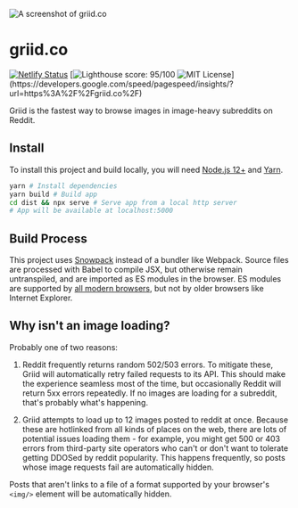 ![A screenshot of griid.co](https://i.imgur.com/I0Df5hf.png)

# griid.co

[![Netlify Status](https://api.netlify.com/api/v1/badges/fe6936ec-824d-48b2-865d-83b0d0f7da73/deploy-status)](https://app.netlify.com/sites/griid/deploys) [![Lighthouse score: 95/100](https://lighthouse-badge.appspot.com/?score=95) ![MIT License](https://img.shields.io/apm/l/atomic-design-ui.svg?)](https://developers.google.com/speed/pagespeed/insights/?url=https%3A%2F%2Fgriid.co%2F)

Griid is the fastest way to browse images in image-heavy subreddits on Reddit.

## Install

To install this project and build locally, you will need [Node.js 12+](https://nodejs.org/en/) and [Yarn](https://classic.yarnpkg.com/en/).

```sh
yarn # Install dependencies
yarn build # Build app
cd dist && npx serve # Serve app from a local http server
# App will be available at localhost:5000
```

## Build Process

This project uses [Snowpack](https://www.snowpack.dev/) instead of a bundler like Webpack. Source files are processed with Babel to compile JSX, but otherwise remain untranspiled, and are imported as ES modules in the browser. ES modules are supported by [all modern browsers](https://caniuse.com/#feat=es6-module), but not by older browsers like Internet Explorer.

## Why isn't an image loading?

Probably one of two reasons:

1. Reddit frequently returns random 502/503 errors. To mitigate these, Griid will automatically retry failed requests to its API. This should make the experience seamless most of the time, but occasionally Reddit will return 5xx errors repeatedly. If no images are loading for a subreddit, that's probably what's happening.

2. Griid attempts to load up to 12 images posted to reddit at once. Because these are hotlinked from all kinds of places on the web, there are lots of potential issues loading them - for example, you might get 500 or 403 errors from third-party site operators who can't or don't want to tolerate getting DDOSed by reddit popularity. This happens frequently, so posts whose image requests fail are automatically hidden.

Posts that aren't links to a file of a format supported by your browser's `<img/>` element will be automatically hidden.